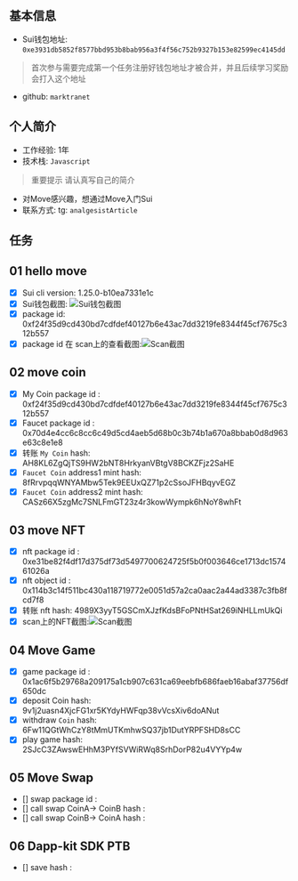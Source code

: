 ## 基本信息
- Sui钱包地址: `0xe3931db5852f8577bbd953b8bab956a3f4f56c752b9327b153e82599ec4145dd`
> 首次参与需要完成第一个任务注册好钱包地址才被合并，并且后续学习奖励会打入这个地址
- github: `marktranet`

## 个人简介
- 工作经验: 1年
- 技术栈: `Javascript`
> 重要提示 请认真写自己的简介
- 对Move感兴趣，想通过Move入门Sui
- 联系方式: tg: `analgesistArticle` 

## 任务

##   01 hello move  
- [x] Sui cli version: 1.25.0-b10ea7331e1c
- [x] Sui钱包截图: ![Sui钱包截图](./images/wall.png)
- [x] package id:  0xf24f35d9cd430bd7cdfdef40127b6e43ac7dd3219fe8344f45cf7675c312b557
- [x] package id 在 scan上的查看截图:![Scan截图](./images/hello.png)

##   02 move coin
- [x] My Coin package id :  0xf24f35d9cd430bd7cdfdef40127b6e43ac7dd3219fe8344f45cf7675c312b557  
- [x] Faucet package id :  0x70d4e4cc6c8cc6c49d5cd4aeb5d68b0c3b74b1a670a8bbab0d8d963e63c8e1e8    
- [x] 转账 `My Coin` hash: AH8KL6ZgQjTS9HW2bNT8HrkyanVBtgV8BCKZFjz2SaHE
- [x] `Faucet Coin` address1 mint hash:  8fRrvpqqWNYAMbw5Tek9EEUxQZ71p2cSsoJFHBqyvEGZ
- [x] `Faucet Coin` address2 mint hash: CASz66X5zgMc7SNLFmGT23z4r3kowWympk6hNoY8whFt

##   03 move NFT
- [x] nft package id : 0xe31be82f4df17d375df73d5497700624725f5b0f003646ce1713dc157461026a 
- [x] nft object id :  0x114b3c14f511bc430a118719772e0051d57a2ca0aac2a44ad3387c3fb8fcd7f8 
- [x] 转账 nft  hash:  4989X3yyT5GSCmXJzfKdsBFoPNtHSat269iNHLLmUkQi           
- [x] scan上的NFT截图:![Scan截图](./images/nft.png)

##   04 Move Game
- [x] game package id : 0x1ac6f5b29768a209175a1cb907c631ca69eebfb686faeb16abaf37756df650dc
- [x] deposit Coin hash:  9v1j2uasn4XjcFG1xr5KYdyHWFqp38vVcsXiv6doANut
- [x] withdraw `Coin` hash: 6Fw11QGtWhCzY8tMmUTKmhwSQ37jb1DutYRPFSHD8sCC
- [x] play game hash:  2SJcC3ZAwswEHhM3PYfSVWiRWq8SrhDorP82u4VYYp4w

##   05 Move Swap
- [] swap package id :
- [] call swap CoinA-> CoinB  hash :
- [] call swap CoinB-> CoinA  hash :

##   06 Dapp-kit SDK PTB
- [] save hash :
